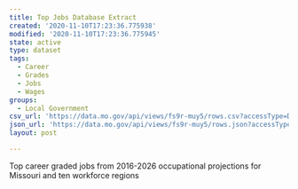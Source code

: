 ```yaml
---
title: Top Jobs Database Extract
created: '2020-11-10T17:23:36.775938'
modified: '2020-11-10T17:23:36.775945'
state: active
type: dataset
tags:
  - Career
  - Grades
  - Jobs
  - Wages
groups:
  - Local Government
csv_url: 'https://data.mo.gov/api/views/fs9r-muy5/rows.csv?accessType=DOWNLOAD'
json_url: 'https://data.mo.gov/api/views/fs9r-muy5/rows.json?accessType=DOWNLOAD'
layout: post

---
```

Top career graded jobs from 2016-2026 occupational projections for Missouri and ten workforce regions
